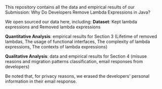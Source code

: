 This repository contains all the data and empirical results of our Submission: Why Do Developers Remove Lambda Expressions in Java?

We open sourced our data here, including:
**Dataset**: Kept lambda expressions and Removed lambda expressions

**Quantitative Analysis**: empirical results for Section 3 (Lifetime of removed lambdas, The usage of functional interfaces, The complexity of lambda expressions, The contexts of lambda expressions)

**Qualitative Analysis**: data and empirical results for Section 4 (misuse reasons and migration patterns classification, email responses from developers)

Be noted that, for privacy reasons, we erased the developers' personal information in their email response.
